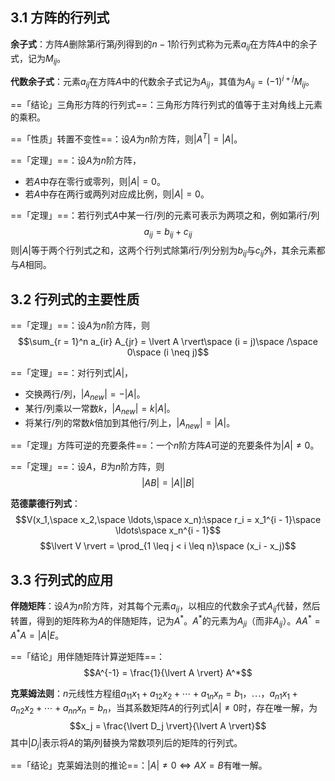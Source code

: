 ## 3.1 方阵的行列式

**余子式**：方阵$A$删除第$i$行第$j$列得到的$n - 1$阶行列式称为元素$a_{ij}$在方阵$A$中的余子式，记为$M_{ij}$。

**代数余子式**：元素$a_{ij}$在方阵$A$中的代数余子式记为$A_{ij}$，其值为$A_{ij} = (-1)^{i + j} M_{ij}$。

==「结论」三角形方阵的行列式==：三角形方阵行列式的值等于主对角线上元素的乘积。

==「性质」转置不变性==：设$A$为$n$阶方阵，则$\lvert A^T \rvert = \lvert A \rvert$。

==「定理」==：设$A$为$n$阶方阵，

- 若$A$中存在零行或零列，则$\lvert A \rvert = 0$。
- 若$A$中存在两行或两列对应成比例，则$\lvert A \rvert = 0$。

==「定理」==：若行列式$A$中某一行/列的元素可表示为两项之和，例如第$i$行/列
$$a_{ij} = b_{ij} + c_{ij}$$
则$\lvert A \rvert$等于两个行列式之和，这两个行列式除第$i$行/列分别为$b_{ij}$与$c_{ij}$外，其余元素都与$A$相同。

## 3.2 行列式的主要性质

==「定理」==：设$A$为$n$阶方阵，则
$$\sum_{r = 1}^n a_{ir} A_{jr} = \lvert A \rvert\space (i = j)\space /\space 0\space (i \neq j)$$

==「定理」==：对行列式$\lvert A \rvert$，

- 交换两行/列，$\lvert A_{new} \rvert = - \lvert A \rvert$。
- 某行/列乘以一常数$k$，$\lvert A_{new} \rvert = k \lvert A \rvert$。
- 将某行/列的常数$k$倍加到其他行/列上，$\lvert A_{new} \rvert = \lvert A \rvert$。

==「定理」方阵可逆的充要条件==：一个$n$阶方阵$A$可逆的充要条件为$\lvert A \rvert \neq 0$。

==「定理」==：设$A$，$B$为$n$阶方阵，则
$$\lvert A B \rvert = \lvert A \rvert \lvert B \rvert$$

**范德蒙德行列式**：
$$V(x_1,\space x_2,\space \ldots,\space x_n):\space r_i = x_1^{i - 1}\space \ldots\space x_n^{i - 1}$$
$$\lvert V \rvert = \prod_{1 \leq j < i \leq n}\space (x_i - x_j)$$

## 3.3 行列式的应用

**伴随矩阵**：设$A$为$n$阶方阵，对其每个元素$a_{ij}$，以相应的代数余子式$A_{ij}$代替，然后转置，得到的矩阵称为$A$的伴随矩阵，记为$A^*$。$A^*$的元素为$A_{ji}$（而非$A_{ij}$）。$A A^* = A^* A = \lvert A \rvert E$。

==「结论」用伴随矩阵计算逆矩阵==：
$$A^{-1} = \frac{1}{\lvert A \rvert} A^*$$

**克莱姆法则**：$n$元线性方程组$a_{11} x_1 + a_{12} x_2 + \cdots + a_{1n} x_n = b_1$，$\cdots$，$a_{n1} x_1 + a_{n2} x_2 + \cdots + a_{nn} x_n = b_n$，当其系数矩阵$A$的行列式$\lvert A \rvert \neq 0$时，存在唯一解，为
$$x_j = \frac{\lvert D_j \rvert}{\lvert A \rvert}$$
其中$\lvert D_j \rvert$表示将$A$的第$j$列替换为常数项列后的矩阵的行列式。

==「结论」克莱姆法则的推论==：$\lvert A \rvert \neq 0 \iff A X = B$有唯一解。